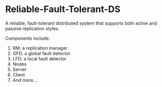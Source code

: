 # Reliable-Fault-Tolerant-DS
A reliable, fault-tolerant distributed system that supports both active and passive replication styles.

Components include:
1. RM: a replication manager
2. GFD: a global fault detector
3. LFD: a local fault detector
4. Nodes
5. Server
6. Client
7. And more...
